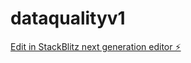 # dataqualityv1

[Edit in StackBlitz next generation editor ⚡️](https://stackblitz.com/~/github.com/tarunagarwal1981/dataqualityv1)